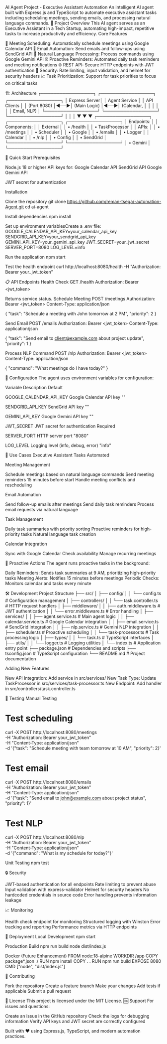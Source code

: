 AI Agent Project - Executive Assistant Automation
An intelligent AI agent built with Express.js and TypeScript to automate executive assistant tasks including scheduling meetings, sending emails, and processing natural language commands.
🎯 Project Overview
This AI agent serves as an Executive Assistant in a Tech Startup, automating high-impact, repetitive tasks to increase productivity and efficiency.
Core Features

📅 Meeting Scheduling: Automatically schedule meetings using Google Calendar API
📧 Email Automation: Send emails and follow-ups using SendGrid API
🧠 Natural Language Processing: Process commands using Google Gemini API
⏰ Proactive Reminders: Automated daily task reminders and meeting notifications
🌐 REST API: Secure HTTP endpoints with JWT authentication
🔐 Security: Rate limiting, input validation, and helmet for security headers
📈 Task Prioritization: Support for task priorities to focus on critical tasks

🏗️ Architecture
┌─────────────────┐    ┌─────────────────┐    ┌─────────────────┐
│   Express Server│    │   Agent Service │    │   API Clients   │
│   (Port 8080)   │◄──►│   (Main Logic)  │◄──►│  (Calendar,     │
│                 │    │                 │    │   Email, NLP)   │
└─────────────────┘    └─────────────────┘    └─────────────────┘
         │                       │                       │
         ▼                       ▼                       ▼
┌─────────────────┐    ┌─────────────────┐    ┌─────────────────┐
│   Endpoints:    │    │   Components:   │    │   External      │
│ • /health       │    │ • TaskProcessor │    │   APIs:         │
│ • /meetings     │    │ • Scheduler     │    │ • Google        │
│ • /emails       │    │ • Logger        │    │   Calendar      │
│ • /nlp          │    │ • Config        │    │ • SendGrid      │
└─────────────────┘    └─────────────────┘    │ • Gemini        │
                                              └─────────────────┘

🚀 Quick Start
Prerequisites

Node.js 18 or higher
API keys for:
Google Calendar API
SendGrid API
Google Gemini API


JWT secret for authentication

Installation

Clone the repository
git clone https://github.com/reman-tsega/-automation-Agent.git
cd ai-agent


Install dependencies
npm install


Set up environment variablesCreate a .env file:
GOOGLE_CALENDAR_API_KEY=your_calendar_api_key
SENDGRID_API_KEY=your_sendgrid_api_key
GEMINI_API_KEY=your_gemini_api_key
JWT_SECRET=your_jwt_secret
SERVER_PORT=8080
LOG_LEVEL=info


Run the application
npm start


Test the health endpoint
curl http://localhost:8080/health -H "Authorization: Bearer your_jwt_token"



📋 API Endpoints
Health Check
GET /health
Authorization: Bearer <jwt_token>

Returns service status.
Schedule Meeting
POST /meetings
Authorization: Bearer <jwt_token>
Content-Type: application/json

{
  "task": "Schedule a meeting with John tomorrow at 2 PM",
  "priority": 2
}

Send Email
POST /emails
Authorization: Bearer <jwt_token>
Content-Type: application/json

{
  "task": "Send email to client@example.com about project update",
  "priority": 1
}

Process NLP Command
POST /nlp
Authorization: Bearer <jwt_token>
Content-Type: application/json

{
  "command": "What meetings do I have today?"
}

🔧 Configuration
The agent uses environment variables for configuration:



Variable
Description
Default



GOOGLE_CALENDAR_API_KEY
Google Calendar API key
""


SENDGRID_API_KEY
SendGrid API key
""


GEMINI_API_KEY
Google Gemini API key
""


JWT_SECRET
JWT secret for authentication
Required


SERVER_PORT
HTTP server port
"8080"


LOG_LEVEL
Logging level (info, debug, error)
"info"


🎯 Use Cases
Executive Assistant Tasks Automated

Meeting Management

Schedule meetings based on natural language commands
Send meeting reminders 15 minutes before start
Handle meeting conflicts and rescheduling


Email Automation

Send follow-up emails after meetings
Send daily task reminders
Process email requests via natural language


Task Management

Daily task summaries with priority sorting
Proactive reminders for high-priority tasks
Natural language task creation


Calendar Integration

Sync with Google Calendar
Check availability
Manage recurring meetings



🔄 Proactive Actions
The agent runs proactive tasks in the background:

Daily Reminders: Sends task summaries at 9 AM, prioritizing high-priority tasks
Meeting Alerts: Notifies 15 minutes before meetings
Periodic Checks: Monitors calendar and tasks every minute

🛠️ Development
Project Structure
├── src/
│   ├── config/
│   │   └── config.ts        # Configuration management
│   ├── controllers/
│   │   └── task.controller.ts # HTTP request handlers
│   ├── middleware/
│   │   ├── auth.middleware.ts # JWT authentication
│   │   └── error.middleware.ts # Error handling
│   ├── services/
│   │   ├── agent.service.ts  # Main agent logic
│   │   ├── calendar.service.ts # Google Calendar integration
│   │   ├── email.service.ts  # SendGrid integration
│   │   ├── nlp.service.ts    # Gemini NLP integration
│   │   ├── scheduler.ts      # Proactive scheduling
│   │   └── task-processor.ts # Task processing logic
│   ├── types/
│   │   └── task.ts          # TypeScript interfaces
│   ├── utils/
│   │   └── logger.ts        # Logging utilities
│   └── index.ts             # Application entry point
├── package.json             # Dependencies and scripts
├── tsconfig.json            # TypeScript configuration
└── README.md                # Project documentation

Adding New Features

New API Integration: Add service in src/services/
New Task Type: Update TaskProcessor in src/services/task-processor.ts
New Endpoint: Add handler in src/controllers/task.controller.ts

🧪 Testing
Manual Testing
# Test scheduling
curl -X POST http://localhost:8080/meetings \
  -H "Authorization: Bearer your_jwt_token" \
  -H "Content-Type: application/json" \
  -d '{"task": "Schedule meeting with team tomorrow at 10 AM", "priority": 2}'

# Test email
curl -X POST http://localhost:8080/emails \
  -H "Authorization: Bearer your_jwt_token" \
  -H "Content-Type: application/json" \
  -d '{"task": "Send email to john@example.com about project status", "priority": 1}'

# Test NLP
curl -X POST http://localhost:8080/nlp \
  -H "Authorization: Bearer your_jwt_token" \
  -H "Content-Type: application/json" \
  -d '{"command": "What is my schedule for today?"}'

Unit Testing
npm test

🔒 Security

JWT-based authentication for all endpoints
Rate limiting to prevent abuse
Input validation with express-validator
Helmet for security headers
No hardcoded credentials in source code
Error handling prevents information leakage

📈 Monitoring

Health check endpoint for monitoring
Structured logging with Winston
Error tracking and reporting
Performance metrics via HTTP endpoints

🚀 Deployment
Local Development
npm start

Production Build
npm run build
node dist/index.js

Docker (Future Enhancement)
FROM node:18-alpine
WORKDIR /app
COPY package*.json ./
RUN npm install
COPY . .
RUN npm run build
EXPOSE 8080
CMD ["node", "dist/index.js"]

🤝 Contributing

Fork the repository
Create a feature branch
Make your changes
Add tests if applicable
Submit a pull request

📄 License
This project is licensed under the MIT License.
🆘 Support
For issues and questions:

Create an issue in the GitHub repository
Check the logs for debugging information
Verify API keys and JWT secret are correctly configured


Built with ❤️ using Express.js, TypeScript, and modern automation practices.
